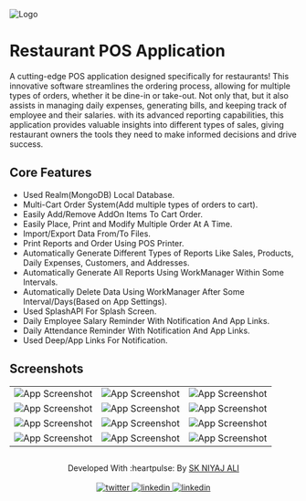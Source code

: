 ![Logo](https://github.com/skniyajali/POS-Application/blob/main/app/src/main/assets/readme-header.png "Restaurant Banner")


# Restaurant POS Application

A cutting-edge POS application designed specifically for restaurants! This innovative software streamlines the ordering process, allowing for multiple types of orders, whether it be dine-in or take-out. Not only that, but it also assists in managing daily expenses, generating bills, and keeping track of employee and their salaries. with its advanced reporting capabilities, this application provides valuable insights into different types of sales, giving restaurant owners the tools they need to make informed decisions and drive success.


## Core Features

- Used Realm(MongoDB) Local Database.
- Multi-Cart Order System(Add multiple types of orders to cart).
- Easily Add/Remove AddOn Items To Cart Order.
- Easily Place, Print and Modify Multiple Order At A Time.
- Import/Export Data From/To Files.
- Print Reports and Order Using POS Printer.
- Automatically Generate Different Types of Reports Like Sales, Products, Daily Expenses, Customers, and Addresses.
- Automatically Generate All Reports Using WorkManager Within Some Intervals.
- Automatically Delete Data Using WorkManager After Some Interval/Days(Based on App Settings).
- Used SplashAPI For Splash Screen.
- Daily Employee Salary Reminder With Notification And App Links.
- Daily Attendance Reminder With Notification And App Links.
- Used Deep/App Links For Notification.


## Screenshots

|                                                                                                                     |                                                                                                                   |                                                                                                                   |
|:-------------------------------------------------------------------------------------------------------------------:|:-----------------------------------------------------------------------------------------------------------------:|------------------------------------------------------------------------------------------------------------------:|
| ![App Screenshot](https://github.com/skniyajali/POS-Application/blob/main/app/src/main/assets/screenshots/main.png) | ![App Screenshot](https://github.com/skniyajali/POS-Application/blob/main/app/src/main/assets/screenshots/1.png)  |  ![App Screenshot](https://github.com/skniyajali/POS-Application/blob/main/app/src/main/assets/screenshots/2.png) |
|  ![App Screenshot](https://github.com/skniyajali/POS-Application/blob/main/app/src/main/assets/screenshots/3.png)   | ![App Screenshot](https://github.com/skniyajali/POS-Application/blob/main/app/src/main/assets/screenshots/4.png)  |  ![App Screenshot](https://github.com/skniyajali/POS-Application/blob/main/app/src/main/assets/screenshots/5.png) |
|  ![App Screenshot](https://github.com/skniyajali/POS-Application/blob/main/app/src/main/assets/screenshots/6.png)   | ![App Screenshot](https://github.com/skniyajali/POS-Application/blob/main/app/src/main/assets/screenshots/7.png)  |  ![App Screenshot](https://github.com/skniyajali/POS-Application/blob/main/app/src/main/assets/screenshots/8.png) |
|  ![App Screenshot](https://github.com/skniyajali/POS-Application/blob/main/app/src/main/assets/screenshots/9.png)   | ![App Screenshot](https://github.com/skniyajali/POS-Application/blob/main/app/src/main/assets/screenshots/10.png) | ![App Screenshot](https://github.com/skniyajali/POS-Application/blob/main/app/src/main/assets/screenshots/11.png) |

## 
<div align="center"> Developed With :heartpulse: By <a href="https://skniyajali.me/" target="blank">
SK NIYAJ ALI</a></div>
<br>

<div align="center">
    <a href="https://twitter.com/skniyajali1" target="blank">
        <img src="https://img.shields.io/twitter/follow/skniyajali1?logo=twitter&style=for-the-badge" alt="twitter" />
    </a>
    <a href="https://linkedin.com/skniyajali1" target="blank">
        <img src="https://img.shields.io/badge/linkedin-%230077B5.svg?&style=for-the-badge&logo=linkedin&logoColor=white"  alt="linkedin"/>
    </a>
    <a href="https://twitter.com/skniyajali1" target="blank">
        <img src="https://img.shields.io/badge/facebook-%2320A1F1.svg?&style=for-the-badge&logo=facebook&logoColor=white"  alt="linkedin"/>
    </a>
</div>
